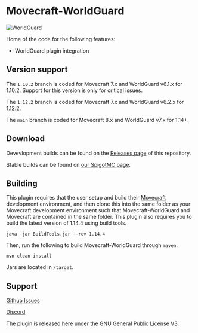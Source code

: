 # Movecraft-WorldGuard
![WorldGuard](https://github.com/APDevTeam/Movecraft-WorldGuard/actions/workflows/maven.yml/badge.svg)

Home of the code for the following features:
 - WorldGuard plugin integration

## Version support
The `1.10.2` branch is coded for Movecraft 7.x and WorldGuard v6.1.x for 1.10.2.  Support for this version is only for critical issues.

The `1.12.2` branch is coded for Movecraft 7.x and WorldGuard v6.2.x for 1.12.2.

The `main` branch is coded for Movecraft 8.x and WorldGuard v7.x for 1.14+.

## Download

Devevlopment builds can be found on the [Releases page](https://github.com/APDevTeam/Movecraft-WorldGuard) of this repository.

Stable builds can be found on [our SpigotMC page](https://www.spigotmc.org/resources/movecraft-worldguard.90428/).

## Building
This plugin requires that the user setup and build their [Movecraft](https://github.com/APDevTeam/Movecraft) development environment, and then clone this into the same folder as your Movecraft development environment such that Movecraft-WorldGuard and Movecraft are contained in the same folder.  This plugin also requires you to build the latest version of 1.14.4 using build tools.

```
java -jar BuildTools.jar --rev 1.14.4
```

Then, run the following to build Movecraft-WorldGuard through `maven`.
```
mvn clean install
```
Jars are located in `/target`.


## Support
[Github Issues](https://github.com/APDevTeam/Movecraft-WorldGuard/issues)

[Discord](http://bit.ly/JoinAP-Dev)

The plugin is released here under the GNU General Public License V3. 
